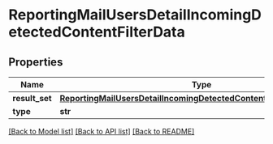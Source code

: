 # ReportingMailUsersDetailIncomingDetectedContentFilterData

## Properties
Name | Type | Description | Notes
------------ | ------------- | ------------- | -------------
**result_set** | [**ReportingMailUsersDetailIncomingDetectedContentFilterDataResultSet**](ReportingMailUsersDetailIncomingDetectedContentFilterDataResultSet.md) |  | [optional] 
**type** | **str** |  | [optional] 

[[Back to Model list]](../README.md#documentation-for-models) [[Back to API list]](../README.md#documentation-for-api-endpoints) [[Back to README]](../README.md)

